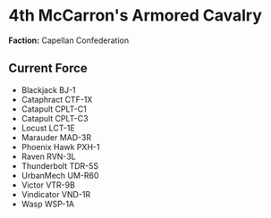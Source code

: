 # 4th McCarron's Armored Cavalry
**Faction:** Capellan Confederation
## Current Force
- Blackjack BJ-1
- Cataphract CTF-1X
- Catapult CPLT-C1
- Catapult CPLT-C3
- Locust LCT-1E
- Marauder MAD-3R
- Phoenix Hawk PXH-1
- Raven RVN-3L
- Thunderbolt TDR-5S
- UrbanMech UM-R60
- Victor VTR-9B
- Vindicator VND-1R
- Wasp WSP-1A
